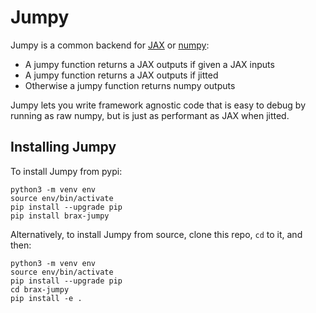 # Jumpy

Jumpy is a common backend for [JAX](https://github.com/google/jax) or
[numpy](https://numpy.org/):

* A jumpy function returns a JAX outputs if given a JAX inputs
* A jumpy function returns a JAX outputs if jitted
* Otherwise a jumpy function returns numpy outputs

Jumpy lets you write framework agnostic code that is easy to debug by running
as raw numpy, but is just as performant as JAX when jitted.

## Installing Jumpy

To install Jumpy from pypi:

```
python3 -m venv env
source env/bin/activate
pip install --upgrade pip
pip install brax-jumpy
```

Alternatively, to install Jumpy from source, clone this repo, `cd` to it, and then:

```
python3 -m venv env
source env/bin/activate
pip install --upgrade pip
cd brax-jumpy
pip install -e .
```
